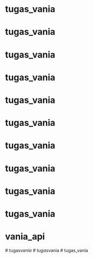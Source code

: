 # tugas_vania
# tugas_vania
# tugas_vania
# tugas_vania
# tugas_vania
# tugas_vania
# tugas_vania
# tugas_vania
# tugas_vania
# tugas_vania
# vania_api
#   t u g a s _ v a n i a  
 #   t u g a s _ v a n i a  
 #   t u g a s _ v a n i a  
 